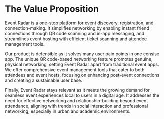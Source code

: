 # The Value Proposition

Event Radar is a one-stop platform for event discovery, registration, and connection-making. It simplifies networking by enabling instant friend connections through QR code scanning and in-app messaging, and streamlines event hosting with efficient ticket scanning and attendee management tools.

Our product is defensible as it solves many user pain points in one consise app. The unique QR code-based networking feature promotes genuine, physical networking, setting Event Radar apart from traditional event apps. We offer comprehensive event management tools that cater to both attendees and event hosts, focusing on enhancing post-event connections and creating a sustainable user base.

Finally, Event Radar stays relevant as it meets the growing demand for seamless event experiences local to users in a digital age. It addresses the need for effective networking and relationship-building beyond event attendance, aligning with trends in social interaction and professional networking, especially in urban and academic environments.

